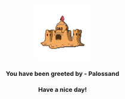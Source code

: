 <p align="center">
            <img src="https://raw.githubusercontent.com/PokeAPI/sprites/master/sprites/pokemon/770.png" width="150" height="150">
          </p>
          <h3 align="center">You have been greeted by - <b>Palossand</b></h3>
          <h3 align="center">Have a nice day!</h3>
        
